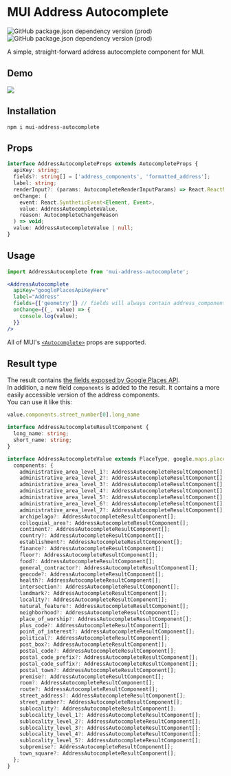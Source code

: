 # MUI Address Autocomplete

![GitHub package.json dependency version (prod)](https://img.shields.io/github/package-json/dependency-version/zenoo/mui-address-autocomplete/@mui/material)
![GitHub package.json dependency version (prod)](https://img.shields.io/github/package-json/dependency-version/zenoo/mui-address-autocomplete/react)

A simple, straight-forward address autocomplete component for MUI.

## Demo

![](https://i.imgur.com/xT77nFw.png)

## Installation
```
npm i mui-address-autocomplete
```

## Props
```ts
interface AddressAutocompleteProps extends AutocompleteProps {
  apiKey: string;
  fields?: string[] = ['address_components', 'formatted_address'];
  label: string;
  renderInput?: (params: AutocompleteRenderInputParams) => React.ReactNode;
  onChange: (
    event: React.SyntheticEvent<Element, Event>,
    value: AddressAutocompleteValue,
    reason: AutocompleteChangeReason
  ) => void;
  value: AddressAutocompleteValue | null;
}
```

## Usage

```jsx
import AddressAutocomplete from 'mui-address-autocomplete';

<AddressAutocomplete
  apiKey="googlePlacesApiKeyHere"
  label="Address"
  fields={['geometry']} // fields will always contain address_components and formatted_address, no need to repeat them
  onChange={(_, value) => {
    console.log(value);
  }}
/>
```

All of MUI's [`<Autocomplete>`](https://mui.com/api/autocomplete/) props are supported.

## Result type

The result contains [the fields exposed by Google Places API](https://developers.google.com/maps/documentation/places/web-service/details#Place).  
In addition, a new field `components` is added to the result. It contains a more easily accessible version of the address components.  
You can use it like this:

```jsx
value.components.street_number[0].long_name
```

```ts
interface AddressAutocompleteResultComponent {
  long_name: string;
  short_name: string;
}

interface AddressAutocompleteValue extends PlaceType, google.maps.places.PlaceResult {
  components: {
    administrative_area_level_1?: AddressAutocompleteResultComponent[];
    administrative_area_level_2?: AddressAutocompleteResultComponent[];
    administrative_area_level_3?: AddressAutocompleteResultComponent[];
    administrative_area_level_4?: AddressAutocompleteResultComponent[];
    administrative_area_level_5?: AddressAutocompleteResultComponent[];
    administrative_area_level_6?: AddressAutocompleteResultComponent[];
    administrative_area_level_7?: AddressAutocompleteResultComponent[];
    archipelago?: AddressAutocompleteResultComponent[];
    colloquial_area?: AddressAutocompleteResultComponent[];
    continent?: AddressAutocompleteResultComponent[];
    country?: AddressAutocompleteResultComponent[];
    establishment?: AddressAutocompleteResultComponent[];
    finance?: AddressAutocompleteResultComponent[];
    floor?: AddressAutocompleteResultComponent[];
    food?: AddressAutocompleteResultComponent[];
    general_contractor?: AddressAutocompleteResultComponent[];
    geocode?: AddressAutocompleteResultComponent[];
    health?: AddressAutocompleteResultComponent[];
    intersection?: AddressAutocompleteResultComponent[];
    landmark?: AddressAutocompleteResultComponent[];
    locality?: AddressAutocompleteResultComponent[];
    natural_feature?: AddressAutocompleteResultComponent[];
    neighborhood?: AddressAutocompleteResultComponent[];
    place_of_worship?: AddressAutocompleteResultComponent[];
    plus_code?: AddressAutocompleteResultComponent[];
    point_of_interest?: AddressAutocompleteResultComponent[];
    political?: AddressAutocompleteResultComponent[];
    post_box?: AddressAutocompleteResultComponent[];
    postal_code?: AddressAutocompleteResultComponent[];
    postal_code_prefix?: AddressAutocompleteResultComponent[];
    postal_code_suffix?: AddressAutocompleteResultComponent[];
    postal_town?: AddressAutocompleteResultComponent[];
    premise?: AddressAutocompleteResultComponent[];
    room?: AddressAutocompleteResultComponent[];
    route?: AddressAutocompleteResultComponent[];
    street_address?: AddressAutocompleteResultComponent[];
    street_number?: AddressAutocompleteResultComponent[];
    sublocality?: AddressAutocompleteResultComponent[];
    sublocality_level_1?: AddressAutocompleteResultComponent[];
    sublocality_level_2?: AddressAutocompleteResultComponent[];
    sublocality_level_3?: AddressAutocompleteResultComponent[];
    sublocality_level_4?: AddressAutocompleteResultComponent[];
    sublocality_level_5?: AddressAutocompleteResultComponent[];
    subpremise?: AddressAutocompleteResultComponent[];
    town_square?: AddressAutocompleteResultComponent[];
  };
}
```
